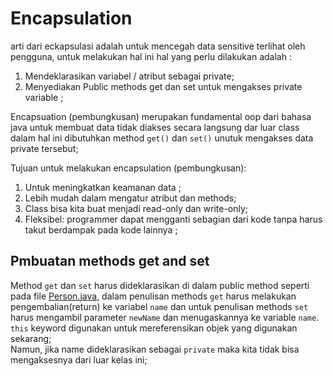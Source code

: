 # Encapsulation 
arti dari eckapsulasi adalah untuk mencegah data sensitive terlihat oleh pengguna, untuk melakukan hal ini hal yang perlu dilakukan adalah :
1. Mendeklarasikan variabel / atribut sebagai private; 
2. Menyediakan Public methods get dan set untuk mengakses private variable ;

Encapsuation (pembungkusan) merupakan fundamental oop dari bahasa java untuk membuat data tidak diakses secara langsung dar luar class dalam hal ini dibutuhkan method `get()` dan `set()` unutuk mengakses data private tersebut;

Tujuan untuk melakukan encapsulation (pembungkusan):
1. Untuk meningkatkan keamanan data ;
2. Lebih mudah dalam mengatur atribut dan methods;
3. Class bisa kita buat menjadi read-only dan write-only;
4. Fleksibel: programmer dapat mengganti sebagian dari kode tanpa harus takut berdampak pada kode lainnya ;

## Pmbuatan methods get and set 
 Method `get` dan `set` harus dideklarasikan di dalam public method seperti pada file [Person.java](https://github.com/Shaozaki/W3-school-Classes-practice/blob/095e922cb97f3c843a42cb5c6890586b8f3ea19c/src/Encapsulation/Person.java), dalam penulisan methods `get` harus melakukan pengembalian(return) ke variabel `name` dan untuk penulisan methods `set` harus mengambil parameter `newName` dan menugaskannya ke variable `name`. `this` keyword digunakan untuk mereferensikan objek yang digunakan sekarang;
<br>Namun, jika name dideklarasikan sebagai `private` maka kita tidak bisa mengaksesnya dari luar kelas ini;<br/>
